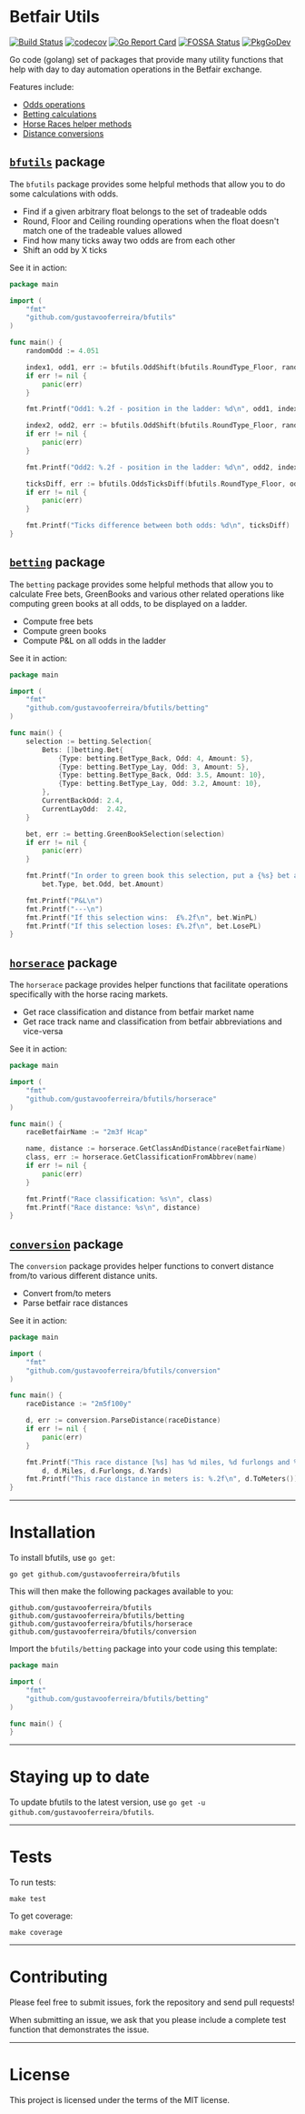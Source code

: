 # Betfair Utils

[![Build Status](https://travis-ci.com/gustavooferreira/bfutils.svg?branch=master)](https://travis-ci.com/gustavooferreira/bfutils)
[![codecov](https://codecov.io/gh/gustavooferreira/bfutils/branch/master/graph/badge.svg)](https://codecov.io/gh/gustavooferreira/bfutils)
[![Go Report Card](https://goreportcard.com/badge/github.com/gustavooferreira/bfutils)](https://goreportcard.com/report/github.com/gustavooferreira/bfutils)
[![FOSSA Status](https://app.fossa.com/api/projects/git%2Bgithub.com%2Fgustavooferreira%2Fbfutils.svg?type=shield)](https://app.fossa.com/projects/git%2Bgithub.com%2Fgustavooferreira%2Fbfutils?ref=badge_shield)
[![PkgGoDev](https://pkg.go.dev/badge/github.com/gustavooferreira/bfutils)](https://pkg.go.dev/github.com/gustavooferreira/bfutils)

Go code (golang) set of packages that provide many utility functions that help with day to day automation operations in the Betfair exchange.

Features include:

- [Odds operations](#bfutils-package)
- [Betting calculations](#betting-package)
- [Horse Races helper methods](#horserace-package)
- [Distance conversions](#conversion-package)

## [`bfutils`](https://pkg.go.dev/github.com/gustavooferreira/bfutils "API documentation") package

The `bfutils` package provides some helpful methods that allow you to do some calculations with odds.

- Find if a given arbitrary float belongs to the set of tradeable odds
- Round, Floor and Ceiling rounding operations when the float doesn't match one of the tradeable values allowed
- Find how many ticks away two odds are from each other
- Shift an odd by X ticks

See it in action:

```go
package main

import (
    "fmt"
    "github.com/gustavooferreira/bfutils"
)

func main() {
    randomOdd := 4.051

    index1, odd1, err := bfutils.OddShift(bfutils.RoundType_Floor, randomOdd, 10)
    if err != nil {
        panic(err)
    }

    fmt.Printf("Odd1: %.2f - position in the ladder: %d\n", odd1, index1+1)

    index2, odd2, err := bfutils.OddShift(bfutils.RoundType_Floor, randomOdd, -10)
    if err != nil {
        panic(err)
    }

    fmt.Printf("Odd2: %.2f - position in the ladder: %d\n", odd2, index2+1)

    ticksDiff, err := bfutils.OddsTicksDiff(bfutils.RoundType_Floor, odd1, odd2)
    if err != nil {
        panic(err)
    }

    fmt.Printf("Ticks difference between both odds: %d\n", ticksDiff)
}

```

## [`betting`](https://pkg.go.dev/github.com/gustavooferreira/bfutils/betting "API documentation") package

The `betting` package provides some helpful methods that allow you to calculate Free bets, GreenBooks
and various other related operations like computing green books at all odds, to be displayed on a
ladder.

- Compute free bets
- Compute green books
- Compute P&L on all odds in the ladder

See it in action:

```go
package main

import (
    "fmt"
    "github.com/gustavooferreira/bfutils/betting"
)

func main() {
	selection := betting.Selection{
		Bets: []betting.Bet{
			{Type: betting.BetType_Back, Odd: 4, Amount: 5},
			{Type: betting.BetType_Lay, Odd: 3, Amount: 5},
			{Type: betting.BetType_Back, Odd: 3.5, Amount: 10},
			{Type: betting.BetType_Lay, Odd: 3.2, Amount: 10},
		},
		CurrentBackOdd: 2.4,
		CurrentLayOdd:  2.42,
	}

	bet, err := betting.GreenBookSelection(selection)
	if err != nil {
		panic(err)
	}

	fmt.Printf("In order to green book this selection, put a {%s} bet at {%.2f} for £%.2f.\n",
		bet.Type, bet.Odd, bet.Amount)

	fmt.Printf("P&L\n")
	fmt.Printf("---\n")
	fmt.Printf("If this selection wins:  £%.2f\n", bet.WinPL)
	fmt.Printf("If this selection loses: £%.2f\n", bet.LosePL)
}

```

## [`horserace`](https://pkg.go.dev/github.com/gustavooferreira/bfutils/horserace "API documentation") package

The `horserace` package provides helper functions that facilitate operations specifically with the horse racing markets.

- Get race classification and distance from betfair market name
- Get race track name and classification from betfair abbreviations and vice-versa

See it in action:

```go
package main

import (
    "fmt"
    "github.com/gustavooferreira/bfutils/horserace"
)

func main() {
	raceBetfairName := "2m3f Hcap"

	name, distance := horserace.GetClassAndDistance(raceBetfairName)
	class, err := horserace.GetClassificationFromAbbrev(name)
	if err != nil {
		panic(err)
	}

	fmt.Printf("Race classification: %s\n", class)
	fmt.Printf("Race distance: %s\n", distance)
}

```

## [`conversion`](https://pkg.go.dev/github.com/gustavooferreira/bfutils/conversion "API documentation") package

The `conversion` package provides helper functions to convert distance from/to various different distance units.

- Convert from/to meters
- Parse betfair race distances

See it in action:

```go
package main

import (
    "fmt"
    "github.com/gustavooferreira/bfutils/conversion"
)

func main() {
	raceDistance := "2m5f100y"

	d, err := conversion.ParseDistance(raceDistance)
	if err != nil {
		panic(err)
	}

	fmt.Printf("This race distance [%s] has %d miles, %d furlongs and %d yards.\n",
		d, d.Miles, d.Furlongs, d.Yards)
	fmt.Printf("This race distance in meters is: %.2f\n", d.ToMeters())
}

```

---

# Installation

To install bfutils, use `go get`:

    go get github.com/gustavooferreira/bfutils

This will then make the following packages available to you:

    github.com/gustavooferreira/bfutils
    github.com/gustavooferreira/bfutils/betting
    github.com/gustavooferreira/bfutils/horserace
    github.com/gustavooferreira/bfutils/conversion

Import the `bfutils/betting` package into your code using this template:

```go
package main

import (
    "fmt"
    "github.com/gustavooferreira/bfutils/betting"
)

func main() {
}
```

---

# Staying up to date

To update bfutils to the latest version, use `go get -u github.com/gustavooferreira/bfutils`.

---

# Tests

To run tests:

```
make test
```

To get coverage:

```
make coverage
```

---

# Contributing

Please feel free to submit issues, fork the repository and send pull requests!

When submitting an issue, we ask that you please include a complete test function that demonstrates the issue.

---

# License

This project is licensed under the terms of the MIT license.

